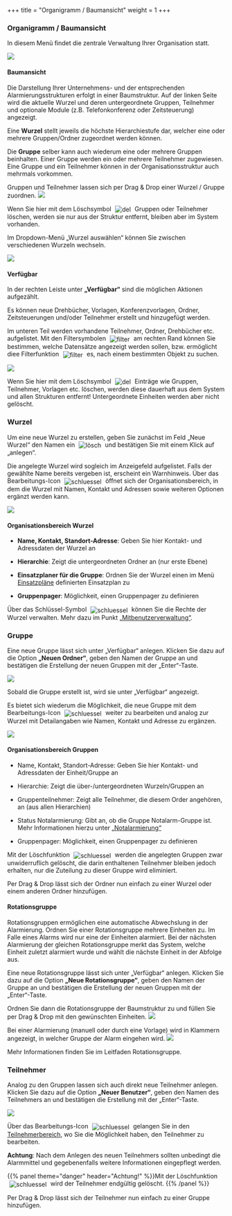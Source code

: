 +++
title = "Organigramm / Baumansicht"
weight = 1
+++



<a name="organigrammbaumansicht"></a>
### Organigramm / Baumansicht 

In diesem Menü findet die zentrale Verwaltung Ihrer Organisation statt. 

![](/img/mutieren_mutation_organigramm.png?width=1200px&classes=shadow)



#### Baumansicht 

Die Darstellung Ihrer Unternehmens- und der entsprechenden Alarmierungsstrukturen erfolgt in einer Baumstruktur. Auf der linken Seite wird die aktuelle Wurzel und deren untergeordnete Gruppen, Teilnehmer und optionale Module (z.B. Telefonkonferenz oder
 Zeitsteuerung) angezeigt.  
 
Eine **Wurzel** stellt jeweils die höchste Hierarchiestufe dar, welcher eine oder mehrere Gruppen/Ordner zugeordnet werden können. 


Die **Gruppe** selber kann auch wiederum eine oder mehrere Gruppen beinhalten. Einer Gruppe werden ein oder mehrere Teilnehmer zugewiesen. Eine Gruppe und ein Teilnehmer
können in der Organisationsstruktur auch mehrmals vorkommen.
   
Gruppen und Teilnehmer lassen sich per Drag & Drop einer Wurzel / Gruppe
zuordnen. 
![](/img/mutieren_mutation_organigramm_hierarchie.png?classes=shadow)

Wenn Sie hier mit dem Löschsymbol <img src="/img/loesch-icon.png" alt="del" style='vertical-align:middle;display:inline;margin:0px 5px; '> 
Gruppen oder Teilnehmer löschen, werden sie nur aus der Struktur entfernt, bleiben aber im System vorhanden.

Im Dropdown-Menü „Wurzel auswählen“ können Sie zwischen verschiedenen Wurzeln wechseln.


![](/img/mutieren_mutation_organigramm_wurzel_auswaehlen.png?classes=shadow)





#### Verfügbar

In der rechten Leiste unter **„Verfügbar“** sind die möglichen Aktionen
aufgezählt.

Es können neue Drehbücher, Vorlagen, Konferenzvorlagen,
Ordner, Zeitsteuerungen und/oder  Teilnehmer erstellt und
hinzugefügt werden. 

Im unteren Teil werden vorhandene Teilnehmer, Ordner, Drehbücher etc. aufgelistet. Mit den Filtersymbolen <img src="/img/mutieren_mutation_organigramm_filtersymbole.png" alt="filter" style='vertical-align:middle;display:inline;margin:0px 5px; '>
 am rechten Rand können Sie bestimmen, welche Datensätze angezeigt werden sollen, bzw. ermöglicht diee Filterfunktion  <img src="/img/mutieren_mutation_organigramm_filter.png" alt="filter" style='vertical-align:middle;display:inline;margin:0px 5px; '>
 es, nach einem bestimmten Objekt zu suchen.

![](/img/mutieren_mutation_organigramm_verfuegbar.png?width=1200px&classes=shadow)

Wenn Sie hier mit dem Löschsymbol <img src="/img/loesch-icon.png" alt="del" style='vertical-align:middle;display:inline;margin:0px 5px; '> 
Einträge wie Gruppen, Teilnehmer, Vorlagen etc. löschen, werden diese dauerhaft aus dem System und allen Strukturen entfernt! Untergeordnete Einheiten 
werden aber nicht gelöscht.



<a name="wurzel"></a>
### Wurzel 

Um eine neue Wurzel zu erstellen, geben Sie zunächst im Feld „Neue Wurzel“ den Namen ein <img src="/img/mutieren_mutation_organigramm_neue_wurzel_anlegen.png" alt="lösch" style='vertical-align:middle;display:inline;margin:0px 5px;'> 
und bestätigen Sie mit einem Klick auf „anlegen“.


Die angelegte Wurzel wird sogleich im Anzeigefeld aufgelistet. Falls der
gewählte Name bereits vergeben ist, erscheint ein Warnhinweis. Über das
Bearbeitungs-Icon <img src="/img/bearbeitungsicon.png" alt="schluessel" style='vertical-align:middle;display:inline;margin:0px 5px; '> öffnet sich der Organisationsbereich, 
in dem die Wurzel mit Namen, Kontakt und Adressen sowie weiteren Optionen ergänzt werden kann. 

![](/img/mutieren_mutation_organigramm_organisationsbereich.png?classes=shadow)

#### Organisationsbereich Wurzel

 - **Name, Kontakt, Standort-Adresse**: Geben Sie hier Kontakt- und Adressdaten der Wurzel an
	
 - **Hierarchie**: Zeigt die untergeordneten Ordner an (nur erste Ebene)
 
 - **Einsatzplaner für die Gruppe**: Ordnen Sie der Wurzel einen im Menü [Einsatzpläne](/admin/einsatzplaene/) definierten Einsatzplan zu
	
 - **Gruppenpager**: Möglichkeit, einen Gruppenpager zu definieren 
 
Über das Schlüssel-Symbol <img src="/img/schluesselsymbol.png" alt="schluessel" style='vertical-align:middle;display:inline;margin:0px 5px; '> können Sie die Rechte der Wurzel verwalten.
Mehr dazu im Punkt [„Mitbenutzerverwaltung“](/einfuehrung/mitbenutzerverwaltung/).


### Gruppe 

Eine neue Gruppe lässt sich unter „Verfügbar“ anlegen. Klicken Sie dazu auf die Option  **„Neuen
Ordner“**, geben den Namen der Gruppe an und bestätigen die Erstellung der
neuen Gruppen mit der „Enter“-Taste.

![](/img/mutieren_mutation_organigramm_neuer_ordner.png?classes=shadow)

Sobald die Gruppe erstellt ist, wird sie unter „Verfügbar“ angezeigt. 

Es bietet sich wiederum die Möglichkeit, die neue Gruppe
mit dem Bearbeitungs-Icon <img src="/img/bearbeitungsicon.png" alt="schluessel" style='vertical-align:middle;display:inline;margin:0px 5px; '>
weiter zu bearbeiten und analog zur Wurzel mit Detailangaben wie Namen,
Kontakt und Adresse zu ergänzen. 

![](/img/mutieren_mutation_organigramm_organisationsbereich_ordner.png?classes=shadow)  

#### Organisationsbereich Gruppen

 - Name, Kontakt, Standort-Adresse: Geben Sie hier Kontakt- und Adressdaten der Einheit/Gruppe an
	
 - Hierarchie: Zeigt die über-/untergeordneten Wurzeln/Gruppen an
	
 - Gruppenteilnehmer: Zeigt alle Teilnehmer, die diesem Order angehören, an (aus allen Hierarchien)
	
 - Status Notalarmierung: Gibt an, ob die Gruppe Notalarm-Gruppe ist. Mehr Informationen hierzu unter [„Notalarmierung“](/notalarmierung)
	
 - Gruppenpager: Möglichkeit, einen Gruppenpager zu definieren

Mit der Löschfunktion <img src="/img/loesch-icon.png" alt="schluessel" style='vertical-align:middle;display:inline;margin:0px 5px; '>
werden die angelegten Gruppen zwar unwiderruflich gelöscht, die darin
enthaltenen Teilnehmer bleiben jedoch erhalten, nur die Zuteilung zu
dieser Gruppe wird eliminiert.   

Per Drag & Drop lässt sich der Ordner nun einfach zu einer Wurzel oder einem anderen Ordner hinzufügen.

#### Rotationsgruppe

Rotationsgruppen ermöglichen eine automatische Abwechslung in der Alarmierung. Ordnen Sie einer Rotationsgruppe mehrere Einheiten zu. Im Falle eines Alarms wird nur eine der Einheiten alarmiert. Bei der nächsten Alarmierung der gleichen Rotationsgruppe 
merkt das System, welche Einheit zuletzt alarmiert wurde und wählt die nächste Einheit in der Abfolge aus.

Eine neue Rotationsgruppe lässt sich unter „Verfügbar“ anlegen. Klicken Sie dazu auf die Option  **„Neue
Rotationsgruppe“**, geben den Namen der Gruppe an und bestätigen die Erstellung der
neuen Gruppen mit der „Enter“-Taste. 

Ordnen Sie dann die Rotationsgruppe der Baumstruktur zu und füllen Sie per Drag & Drop mit den gewünschten Einheiten. 
![](/img/mutieren_mutation_organigramm_rotationsgruppe.png?classes=shadow)

Bei einer Alarmierung (manuell oder durch eine Vorlage) wird in Klammern angezeigt, in welcher 
Gruppe der Alarm eingehen wird.
![](/img/mutieren_mutation_organigramm_rotationsgruppe_auswahl.png?classes=shadow)

Mehr Informationen finden Sie im Leitfaden Rotationsgruppe.


### Teilnehmer 

Analog zu den Gruppen lassen sich auch direkt neue Teilnehmer
anlegen. Klicken Sie dazu auf die Option  **„Neuer Benutzer“**, geben den Namen des Teilnehmers an und bestätigen die Erstellung mit der „Enter“-Taste.


![](/img/mutieren_mutation_organigramm_neuer_benutzer.png?classes=shadow)

Über das Bearbeitungs-Icon <img src="/img/bearbeitungsicon.png" alt="schluessel" style='vertical-align:middle;display:inline;margin:0px 5px; '>
gelangen Sie in den [Teilnehmerbereich](/mutieren/mutation/teilnehmerliste/#teilnehmerbereich), wo Sie die Möglichkeit haben, den Teilnehmer zu bearbeiten.   

**Achtung**: Nach dem Anlegen des neuen Teilnehmers sollten unbedingt die Alarmmittel und gegebenenfalls weitere Informationen eingepflegt werden.

{{% panel theme="danger" header="Achtung!" %}}Mit der Löschfunktion <img src="/img/loesch-icon.png" alt="schluessel" style='vertical-align:middle;display:inline;margin:0px 5px; '>
wird der Teilnehmer endgültig gelöscht. {{% /panel %}}

Per Drag & Drop lässt sich der Teilnehmer nun einfach zu einer Gruppe hinzufügen.


